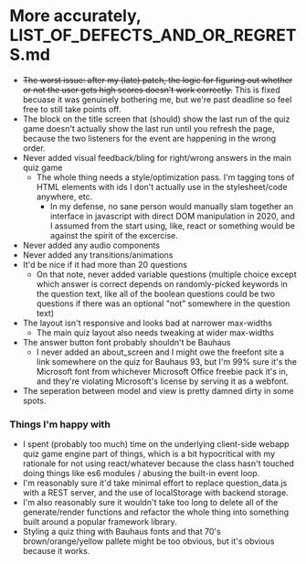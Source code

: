 # More accurately, LIST_OF_DEFECTS_AND_OR_REGRETS.md
- ~~The worst issue: after my (late) patch, the logic for figuring out whether or not the user gets high scores doesn't work correctly.~~ This is fixed becuase it was genuinely bothering me, but we're past deadline so feel free to still take points off.
- The block on the title screen that (should) show the last run of the quiz game doesn't actually show the last run until you refresh the page, because the two listeners for the event are happening in the wrong order.
- Never added visual feedback/bling for right/wrong answers in the main quiz game
  - The whole thing needs a style/optimization pass. I'm tagging tons of HTML elements with ids I don't actually use in the stylesheet/code anywhere, etc.
    - In my defense, no sane person would manually slam together an interface in javascript with direct DOM manipulation in 2020, and I assumed from the start using, like, react or something would be against the spirit of the excercise.
- Never added any audio components
- Never added any transitions/animations
- It'd be nice if it had more than 20 questions
  - On that note, never added variable questions (multiple choice except which answer is correct depends on randomly-picked keywords in the question text, like all of the boolean questions could be two questions if there was an optional "not" somewhere in the question text)
- The layout isn't responsive and looks bad at narrower max-widths
  - The main quiz layout also needs tweaking at wider max-widths
- The answer button font probably shouldn't be Bauhaus
  - I never added an about_screen and I might owe the freefont site a link somewhere on the quiz for Bauhaus 93, but I'm 99% sure it's the Microsoft font from whichever Microsoft Office freebie pack it's in, and they're violating Microsoft's license by serving it as a webfont.
- The seperation between model and view is pretty damned dirty in some spots.

### Things I'm happy with
- I spent (probably too much) time on the underlying client-side webapp quiz game engine part of things, which is a bit hypocritical with my rationale for not using react/whatever because the class hasn't touched doing things like es6 modules / abusing the built-in event loop.
- I'm reasonably sure it'd take minimal effort to replace question_data.js with a REST server, and the use of localStorage with backend storage.
- I'm also reasonably sure it wouldn't take too long to delete all of the generate/render functions and refactor the whole thing into something built around a popular framework library.
- Styling a quiz thing with Bauhaus fonts and that 70's brown/orange/yellow pallete might be too obvious, but it's obvious because it works.
